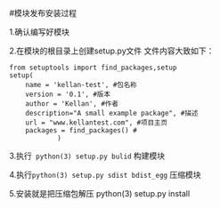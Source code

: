 #模块发布安装过程

1.确认编写好模块

2.在模块的根目录上创建setup.py文件
文件内容大致如下：
```
from setuptools import find_packages,setup
setup(
    name = 'kellan-test', #包名称
    version = '0.1', #版本
    author = 'Kellan', #作者
    description="A small example package", #描述
    url = "www.kellantest.com", #项目主页
    packages = find_packages() #
            )

```

3.执行``` python(3) setup.py bulid``` 构建模块

4.执行```python(3) setup.py sdist bdist_egg``` 压缩模块

5.安装就是把压缩包解压 python(3) setup.py install
